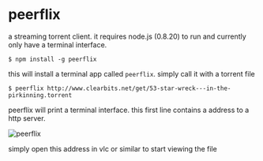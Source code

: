 # peerflix

a streaming torrent client.
it requires node.js (0.8.20) to run and currently only have a terminal interface.

	$ npm install -g peerflix

this will install a terminal app called `peerflix`. simply call it with a torrent file

	$ peerflix http://www.clearbits.net/get/53-star-wreck---in-the-pirkinning.torrent

peerflix will print a terminal interface. this first line contains a address to a http server.

![peerflix](https://raw.github.com/mafintosh/peerflix/master/screenshot.png)

simply open this address in vlc or similar to start viewing the file